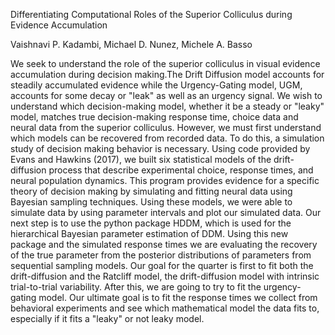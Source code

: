 Differentiating Computational Roles of the Superior Colliculus during Evidence Accumulation

Vaishnavi P. Kadambi, Michael D. Nunez, Michele A. Basso

We seek to understand the role of the superior colliculus in visual evidence accumulation during decision making.The Drift Diffusion model accounts for steadily accumulated evidence while the Urgency-Gating model, UGM, accounts for some decay or "leak" as well as an urgency signal. We wish to understand which decision-making model, whether it be a steady or "leaky" model, matches true decision-making response time, choice data and neural data from the superior colliculus. However, we must first understand which models can be recovered from recorded data. To do this, a simulation study of decision making behavior is necessary. Using code provided by Evans and Hawkins (2017), we built six statistical models of the drift-diffusion process that describe experimental choice, response times, and neural population dynamics. This program provides evidence for a specific theory of decision making by simulating and fitting neural data using Bayesian sampling techniques. Using these models, we were able to simulate data by using parameter intervals and plot our simulated data. 
	Our next step is to use the python package HDDM, which is used for the hierarchical Bayesian parameter estimation of DDM. Using this new package and the simulated response times we are evaluating the recovery of the true parameter from the posterior distributions of parameters from sequential sampling models. Our goal for the quarter is first to fit both the drift-diffusion and the Ratcliff model, the drift-diffusion model with intrinsic trial-to-trial variability. After this, we are going to try to fit the urgency-gating model. Our ultimate goal is to fit the response times we collect from behavioral experiments and see which mathematical model the data fits to, especially if it fits a "leaky" or not leaky model. 
